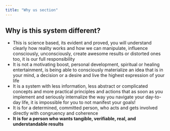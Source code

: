 ```yaml
---
title: "Why us section"
---
```


## Why is this system different?

- This is science based, its evident and proved, you will understand clearly how reality works and how we can manipulate, influence consciously, unconsciously, create awesome results or distorted ones too, it is our full responsibility
- It is not a motivating boost, personal development, spiritual or healing entertainment, is being able to consciously materialize an idea that is in your mind, a decision or a desire and live the highest expression of your life
- It is a system with less information, less abstract or complicated concepts and more practical principles and actions that as soon as you implement and seriously internalize the way you navigate your day-to-day life, it is impossible for you to not manifest your goals!
- It is for a determined, committed person, who acts and gets involved directly with congruency and coherence
- **It is for a person who wants tangible, verifiable, real, and understandable results**


